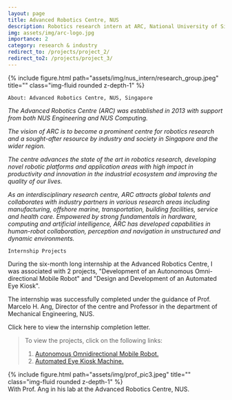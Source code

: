 ```yaml
---
layout: page
title: Advanced Robotics Centre, NUS
description: Robotics research intern at ARC, National University of Singapore from Jan-June 2022.
img: assets/img/arc-logo.jpg
importance: 2
category: research & industry
redirect_to: /projects/project_2/
redirect_to2: /projects/project_3/
---
```


<div class="row">
  <div class="col-sm mt-3 mt-md-0">
  {% include figure.html path="assets/img/nus_intern/research_group.jpeg" title="" class="img-fluid rounded z-depth-1" %}
  </div>
</div>

    About: Advanced Robotics Centre, NUS, Singapore

*The Advanced Robotics Centre (ARC) was established in 2013 with support from both NUS Engineering and NUS Computing.*

*The vision of ARC is to become a prominent centre for robotics research and a sought-after resource by industry and society in Singapore and the wider region.*

*The centre advances the state of the art in robotics research, developing novel robotic platforms and application areas with high impact in productivity and innovation in the industrial ecosystem and improving the quality of our lives.*

*As an interdisciplinary research centre, ARC attracts global talents and collaborates with industry partners in various research areas including manufacturing, offshore marine, transportation, building facilities, service and health care. Empowered by strong fundamentals in hardware, computing and artificial intelligence, ARC has developed capabilities in human-robot collaboration, perception and navigation in unstructured and dynamic environments.*

    Internship Projects

During the six-month long internship at the Advanced Robotics Centre, I was associated with 2 projects, "Development of an Autonomous Omni-directional Mobile Robot" and "Design and Development of an Automated Eye Kiosk".

The internship was successfully completed under the guidance of Prof. Marcelo H. Ang, Director of the centre and Professor in the department of Mechanical Engineering, NUS.

Click here to view the internship completion letter.

>To view the projects, click on the following links:
>1. <a href="{{ page.redirect_to }}">Autonomous Omnidirectional Mobile Robot.</a>
>2. <a href="{{ page.redirect_to2 }}">Automated Eye Kiosk Machine.</a>

<div class="row">
  <div class="col-sm-6 mt-3 mt-md-0">
  {% include figure.html path="assets/img/prof_pic3.jpeg" title="" class="img-fluid rounded z-depth-1" %}
  <div class="caption">
    With Prof. Ang in his lab at the Advanced Robotics Centre, NUS.
  </div>
  </div>
</div>
